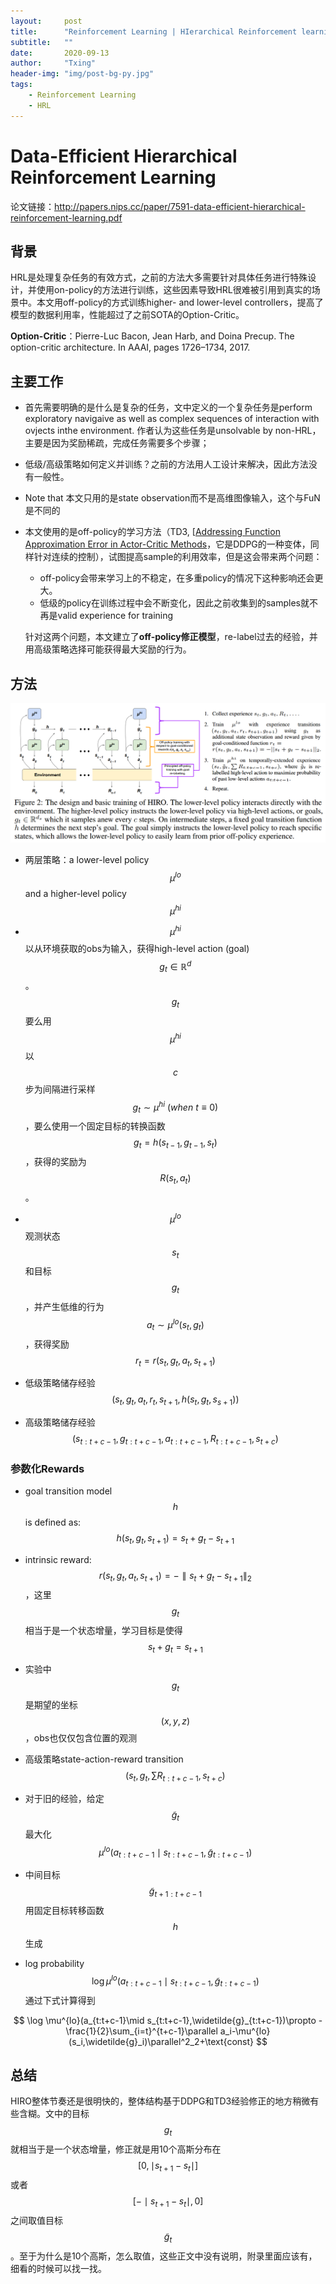 ```yaml
---
layout:     post
title:      "Reinforcement Learning | HIerarchical Reinforcement learning with Off-policy correction (HIRO)"
subtitle:   ""
date:       2020-09-13
author:     "Txing"
header-img: "img/post-bg-py.jpg"
tags:
    - Reinforcement Learning
    - HRL
---
```


# Data-Efficient Hierarchical Reinforcement Learning  

论文链接：http://papers.nips.cc/paper/7591-data-efficient-hierarchical-reinforcement-learning.pdf

## 背景

HRL是处理复杂任务的有效方式，之前的方法大多需要针对具体任务进行特殊设计，并使用on-policy的方法进行训练，这些因素导致HRL很难被引用到真实的场景中。本文用off-policy的方式训练higher- and lower-level controllers，提高了模型的数据利用率，性能超过了之前SOTA的Option-Critic。

**Option-Critic**：Pierre-Luc Bacon, Jean Harb, and Doina Precup. The option-critic architecture. In AAAI, pages 1726–1734, 2017.  

## 主要工作

- 首先需要明确的是什么是复杂的任务，文中定义的一个复杂任务是perform exploratory navigaive as well as complex sequences of interaction with ovjects inthe environment. 作者认为这些任务是unsolvable by non-HRL，主要是因为奖励稀疏，完成任务需要多个步骤；

- 低级/高级策略如何定义并训练？之前的方法用人工设计来解决，因此方法没有一般性。

- Note that 本文只用的是state observation而不是高维图像输入，这个与FuN是不同的

- 本文使用的是off-policy的学习方法（TD3, [[Addressing Function Approximation Error in Actor-Critic Methods](https://link.zhihu.com/?target=http%3A//proceedings.mlr.press/v80/fujimoto18a/fujimoto18a.pdf)，它是DDPG的一种变体，同样针对连续的控制），试图提高sample的利用效率，但是这会带来两个问题：

  - off-policy会带来学习上的不稳定，在多重policy的情况下这种影响还会更大。
  - 低级的policy在训练过程中会不断变化，因此之前收集到的samples就不再是valid experience for training

  针对这两个问题，本文建立了**off-policy修正模型**，re-label过去的经验，并用高级策略选择可能获得最大奖励的行为。

## 方法

![](https://raw.githubusercontent.com/txing-casia/txing-casia.github.io/master/img/20200912-1.png)



- 两层策略：a lower-level policy $$\mu^{lo}$$ and a higher-level policy $$\mu^{hi}$$ 

- $$\mu^{hi}$$以从环境获取的obs为输入，获得high-level action (goal) $$g_t\in \mathbb{R}^d$$。$$g_t$$要么用$$\mu^{hi}$$以$$c$$步为间隔进行采样$$g_t\sim \mu^{hi}\  (when\ t\equiv 0)$$，要么使用一个固定目标的转换函数$$g_t=h(s_{t-1},g_{t-1},s_t)$$，获得的奖励为$$R(s_t,a_t)$$。

- $$\mu^{lo}$$观测状态$$s_t$$和目标$$ g_t$$，并产生低维的行为$$a_t\sim \mu^{lo}(s_t, g_t)$$，获得奖励$$r_t=r(s_t,g_t,a_t,s_{t+1})$$
- 低级策略储存经验$$(s_t,g_t,a_t,r_t,s_{t+1},h(s_t,g_t,s_{s+1}))$$

- 高级策略储存经验$$(s_{t:t+c-1},g_{t:t+c-1},a_{t:t+c-1},R_{t:t+c-1},s_{t+c})$$

### 参数化Rewards

- goal transition model $$h$$ is defined as: $$h(s_t,g_t,s_{t+1}) = s_t + g_t - s_{t+1}$$ 
-  intrinsic reward: $$ r(s_t,g_t,a_t,s_{t+1}) = -\parallel s_t + g_t - s_{t+1}\parallel _2 $$ ，这里$$g_t$$相当于是一个状态增量，学习目标是使得 $$ s_t + g_t = s_{t+1} $$ 
-  实验中$$g_t$$是期望的坐标$$(x,y,z)$$，obs也仅仅包含位置的观测

- 高级策略state-action-reward transition $$(s_t,g_t,\sum R_{t:t+c-1},s_{t+c})$$
- 对于旧的经验，给定$$\widetilde{g}_t$$最大化$$\mu^{lo}(a_{t:t+c-1}\mid s_{t:t+c-1},\widetilde{g}_{t:t+c-1})$$ 
- 中间目标 $$\widetilde{g}_{t+1:t+c-1}$$ 用固定目标转移函数$$h$$生成
-  log probability $$ \log \mu^{lo}(a_{t:t+c-1}\mid s_{t:t+c-1},\widetilde{g}_{t:t+c-1}) $$ 通过下式计算得到 

$$
\log \mu^{lo}(a_{t:t+c-1}\mid s_{t:t+c-1},\widetilde{g}_{t:t+c-1})\propto -\frac{1}{2}\sum_{i=t}^{t+c-1}\parallel a_i-\mu^{lo}(s_i,\widetilde{g}_i)\parallel^2_2+\text{const}
$$


## 总结

HIRO整体节奏还是很明快的，整体结构基于DDPG和TD3经验修正的地方稍微有些含糊。文中的目标 $$ g_t $$ 就相当于是一个状态增量，修正就是用10个高斯分布在 $$ [0,\mid s_{t+1}-s_t\mid] $$ 或者 $$ [-\mid s_{t+1}-s_t\mid ,0] $$ 之间取值目标 $$ \widetilde{g}_t $$ 。至于为什么是10个高斯，怎么取值，这些正文中没有说明，附录里面应该有，细看的时候可以找一找。







